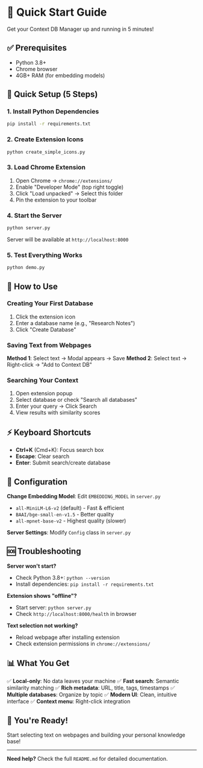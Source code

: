 # 🚀 Quick Start Guide

Get your Context DB Manager up and running in 5 minutes!

## ✅ Prerequisites

- Python 3.8+
- Chrome browser
- 4GB+ RAM (for embedding models)

## 🏃 Quick Setup (5 Steps)

### 1. Install Python Dependencies
```bash
pip install -r requirements.txt
```

### 2. Create Extension Icons
```bash
python create_simple_icons.py
```

### 3. Load Chrome Extension
1. Open Chrome → `chrome://extensions/`
2. Enable "Developer Mode" (top right toggle)
3. Click "Load unpacked" → Select this folder
4. Pin the extension to your toolbar

### 4. Start the Server
```bash
python server.py
```
Server will be available at `http://localhost:8000`

### 5. Test Everything Works
```bash
python demo.py
```

## 🎯 How to Use

### Creating Your First Database
1. Click the extension icon
2. Enter a database name (e.g., "Research Notes")
3. Click "Create Database"

### Saving Text from Webpages
**Method 1**: Select text → Modal appears → Save
**Method 2**: Select text → Right-click → "Add to Context DB"

### Searching Your Context
1. Open extension popup
2. Select database or check "Search all databases"
3. Enter your query → Click Search
4. View results with similarity scores

## ⚡ Keyboard Shortcuts

- **Ctrl+K** (Cmd+K): Focus search box
- **Escape**: Clear search
- **Enter**: Submit search/create database

## 🔧 Configuration

**Change Embedding Model**: Edit `EMBEDDING_MODEL` in `server.py`
- `all-MiniLM-L6-v2` (default) - Fast & efficient
- `BAAI/bge-small-en-v1.5` - Better quality
- `all-mpnet-base-v2` - Highest quality (slower)

**Server Settings**: Modify `Config` class in `server.py`

## 🆘 Troubleshooting

**Server won't start?**
- Check Python 3.8+: `python --version`
- Install dependencies: `pip install -r requirements.txt`

**Extension shows "offline"?**
- Start server: `python server.py`
- Check `http://localhost:8000/health` in browser

**Text selection not working?**
- Reload webpage after installing extension
- Check extension permissions in `chrome://extensions/`

## 📊 What You Get

✅ **Local-only**: No data leaves your machine
✅ **Fast search**: Semantic similarity matching
✅ **Rich metadata**: URL, title, tags, timestamps
✅ **Multiple databases**: Organize by topic
✅ **Modern UI**: Clean, intuitive interface
✅ **Context menu**: Right-click integration

## 🎉 You're Ready!

Start selecting text on webpages and building your personal knowledge base!

---

**Need help?** Check the full `README.md` for detailed documentation.
